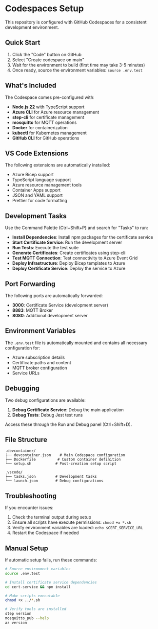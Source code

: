 # Codespaces Setup

This repository is configured with GitHub Codespaces for a consistent development environment.

## Quick Start

1. Click the "Code" button on GitHub
2. Select "Create codespace on main"
3. Wait for the environment to build (first time may take 3-5 minutes)
4. Once ready, source the environment variables: `source .env.test`

## What's Included

The Codespace comes pre-configured with:

- **Node.js 22** with TypeScript support
- **Azure CLI** for Azure resource management
- **step-cli** for certificate management
- **mosquitto** for MQTT operations
- **Docker** for containerization
- **kubectl** for Kubernetes management
- **GitHub CLI** for GitHub operations

## VS Code Extensions

The following extensions are automatically installed:

- Azure Bicep support
- TypeScript language support
- Azure resource management tools
- Container Apps support
- JSON and YAML support
- Prettier for code formatting

## Development Tasks

Use the Command Palette (Ctrl+Shift+P) and search for "Tasks" to run:

- **Install Dependencies**: Install npm packages for the certificate service
- **Start Certificate Service**: Run the development server
- **Run Tests**: Execute the test suite
- **Generate Certificates**: Create certificates using step-cli
- **Test MQTT Connection**: Test connectivity to Azure Event Grid
- **Deploy Infrastructure**: Deploy Bicep templates to Azure
- **Deploy Certificate Service**: Deploy the service to Azure

## Port Forwarding

The following ports are automatically forwarded:

- **3000**: Certificate Service (development server)
- **8883**: MQTT Broker
- **8080**: Additional development server

## Environment Variables

The `.env.test` file is automatically mounted and contains all necessary configuration for:

- Azure subscription details
- Certificate paths and content
- MQTT broker configuration
- Service URLs

## Debugging

Two debug configurations are available:

1. **Debug Certificate Service**: Debug the main application
2. **Debug Tests**: Debug Jest test runs

Access these through the Run and Debug panel (Ctrl+Shift+D).

## File Structure

```text
.devcontainer/
├── devcontainer.json    # Main Codespace configuration
├── Dockerfile          # Custom container definition
└── setup.sh           # Post-creation setup script

.vscode/
├── tasks.json         # Development tasks
└── launch.json        # Debug configurations
```

## Troubleshooting

If you encounter issues:

1. Check the terminal output during setup
2. Ensure all scripts have execute permissions: `chmod +x *.sh`
3. Verify environment variables are loaded: `echo $CERT_SERVICE_URL`
4. Restart the Codespace if needed

## Manual Setup

If automatic setup fails, run these commands:

```bash
# Source environment variables
source .env.test

# Install certificate service dependencies
cd cert-service && npm install

# Make scripts executable
chmod +x ../*.sh

# Verify tools are installed
step version
mosquitto_pub --help
az version
```
